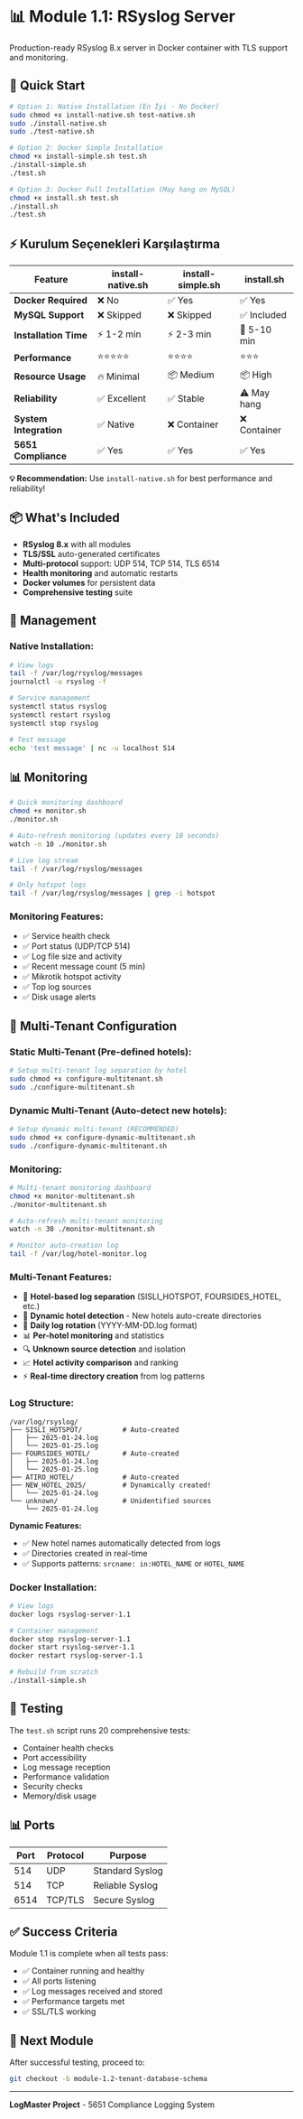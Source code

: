 # 📊 Module 1.1: RSyslog Server

Production-ready RSyslog 8.x server in Docker container with TLS support and monitoring.

## 🚀 Quick Start

```bash
# Option 1: Native Installation (En İyi - No Docker)
sudo chmod +x install-native.sh test-native.sh
sudo ./install-native.sh
sudo ./test-native.sh

# Option 2: Docker Simple Installation
chmod +x install-simple.sh test.sh
./install-simple.sh
./test.sh

# Option 3: Docker Full Installation (May hang on MySQL)
chmod +x install.sh test.sh
./install.sh
./test.sh
```

## ⚡ Kurulum Seçenekleri Karşılaştırma

| Feature | install-native.sh | install-simple.sh | install.sh |
|---------|-------------------|------------------|------------|
| **Docker Required** | ❌ No | ✅ Yes | ✅ Yes |
| **MySQL Support** | ❌ Skipped | ❌ Skipped | ✅ Included |
| **Installation Time** | ⚡ 1-2 min | ⚡ 2-3 min | 🐌 5-10 min |
| **Performance** | ⭐⭐⭐⭐⭐ | ⭐⭐⭐⭐ | ⭐⭐⭐ |
| **Resource Usage** | 🔥 Minimal | 📦 Medium | 📦 High |
| **Reliability** | ✅ Excellent | ✅ Stable | ⚠️ May hang |
| **System Integration** | ✅ Native | ❌ Container | ❌ Container |
| **5651 Compliance** | ✅ Yes | ✅ Yes | ✅ Yes |

**💡 Recommendation:** Use `install-native.sh` for best performance and reliability!

## 📦 What's Included

- **RSyslog 8.x** with all modules
- **TLS/SSL** auto-generated certificates
- **Multi-protocol** support: UDP 514, TCP 514, TLS 6514
- **Health monitoring** and automatic restarts
- **Docker volumes** for persistent data
- **Comprehensive testing** suite

## 🔧 Management

### Native Installation:
```bash
# View logs
tail -f /var/log/rsyslog/messages
journalctl -u rsyslog -f

# Service management
systemctl status rsyslog
systemctl restart rsyslog
systemctl stop rsyslog

# Test message
echo 'test message' | nc -u localhost 514
```

## 📊 Monitoring

```bash
# Quick monitoring dashboard
chmod +x monitor.sh
./monitor.sh

# Auto-refresh monitoring (updates every 10 seconds)
watch -n 10 ./monitor.sh

# Live log stream
tail -f /var/log/rsyslog/messages

# Only hotspot logs
tail -f /var/log/rsyslog/messages | grep -i hotspot
```

### Monitoring Features:
- ✅ Service health check
- ✅ Port status (UDP/TCP 514)
- ✅ Log file size and activity
- ✅ Recent message count (5 min)
- ✅ Mikrotik hotspot activity
- ✅ Top log sources
- ✅ Disk usage alerts

## 🏨 Multi-Tenant Configuration

### Static Multi-Tenant (Pre-defined hotels):
```bash
# Setup multi-tenant log separation by hotel
sudo chmod +x configure-multitenant.sh
sudo ./configure-multitenant.sh
```

### Dynamic Multi-Tenant (Auto-detect new hotels):
```bash
# Setup dynamic multi-tenant (RECOMMENDED)
sudo chmod +x configure-dynamic-multitenant.sh
sudo ./configure-dynamic-multitenant.sh
```

### Monitoring:
```bash
# Multi-tenant monitoring dashboard
chmod +x monitor-multitenant.sh
./monitor-multitenant.sh

# Auto-refresh multi-tenant monitoring
watch -n 30 ./monitor-multitenant.sh

# Monitor auto-creation log
tail -f /var/log/hotel-monitor.log
```

### Multi-Tenant Features:
- 🏨 **Hotel-based log separation** (SISLI_HOTSPOT, FOURSIDES_HOTEL, etc.)
- 🤖 **Dynamic hotel detection** - New hotels auto-create directories
- 📅 **Daily log rotation** (YYYY-MM-DD.log format)
- 📊 **Per-hotel monitoring** and statistics
- 🔍 **Unknown source detection** and isolation
- 📈 **Hotel activity comparison** and ranking
- ⚡ **Real-time directory creation** from log patterns

### Log Structure:
```
/var/log/rsyslog/
├── SISLI_HOTSPOT/          # Auto-created
│   ├── 2025-01-24.log
│   └── 2025-01-25.log
├── FOURSIDES_HOTEL/        # Auto-created
│   ├── 2025-01-24.log
│   └── 2025-01-25.log
├── ATIRO_HOTEL/            # Auto-created
├── NEW_HOTEL_2025/         # Dynamically created!
│   └── 2025-01-24.log
└── unknown/                # Unidentified sources
    └── 2025-01-24.log
```

**Dynamic Features:**
- ✅ New hotel names automatically detected from logs
- ✅ Directories created in real-time
- ✅ Supports patterns: `srcname: in:HOTEL_NAME` or `HOTEL_NAME`

### Docker Installation:
```bash
# View logs
docker logs rsyslog-server-1.1

# Container management
docker stop rsyslog-server-1.1
docker start rsyslog-server-1.1
docker restart rsyslog-server-1.1

# Rebuild from scratch
./install-simple.sh
```

## 🧪 Testing

The `test.sh` script runs 20 comprehensive tests:
- Container health checks
- Port accessibility  
- Log message reception
- Performance validation
- Security checks
- Memory/disk usage

## 📊 Ports

| Port | Protocol | Purpose |
|------|----------|---------|
| 514  | UDP      | Standard Syslog |
| 514  | TCP      | Reliable Syslog |
| 6514 | TCP/TLS  | Secure Syslog |

## ✅ Success Criteria

Module 1.1 is complete when all tests pass:
- ✅ Container running and healthy
- ✅ All ports listening  
- ✅ Log messages received and stored
- ✅ Performance targets met
- ✅ SSL/TLS working

## 🔄 Next Module

After successful testing, proceed to:
```bash
git checkout -b module-1.2-tenant-database-schema
```

---

**LogMaster Project** - 5651 Compliance Logging System 
